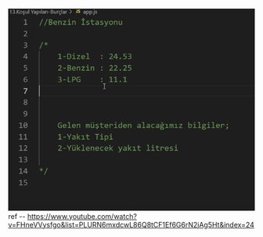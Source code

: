 ![benzın](image.png)
ref
-- https://www.youtube.com/watch?v=FHneVVysfgo&list=PLURN6mxdcwL86Q8tCF1Ef6G6rN2jAg5Ht&index=24